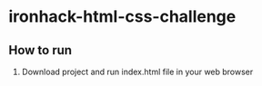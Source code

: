 # ironhack-html-css-challenge

## How to run

1. Download project and run index.html file in your web browser

